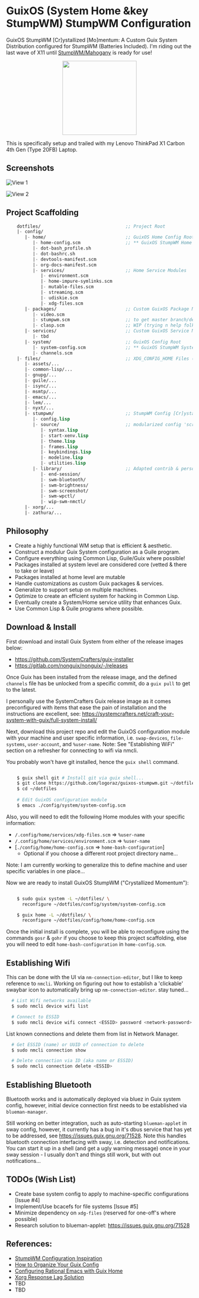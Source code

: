# GuixOS (System Home &key StumpWM) StumpWM Configuration

GuixOS StumpWM [Cr]ystallized [Mo]mentum: A Custom Guix System Distribution configured
for StumpWM (Batteries Included). I'm riding out the last wave of X11 until
[StumpWM/Mahogany](https://github.com/stumpwm/mahogany)
is ready for use!

<p align="center">
  <img src="files/assets/graphics/yin-yang-lisp-logo_512_svg.png" width="200" />
</p>

This is specifically setup and trailed with my Lenovo ThinkPad X1 Carbon 4th Gen (Type 20FB)
Laptop.


## Screenshots

![View 1](files/assets/screenshots/guixos-stumpwm_1.png)

![View 2](files/assets/screenshots/guixos-stumpwm_2.png)


## Project Scaffolding

```lisp
    dotfiles/                                ;; Project Root
    |- config/
       |- home/                              ;; GuixOS Home Config Root
          |- home-config.scm                 ;; ** GuixOS StumpWM Home Config **
          |- dot-bash_profile.sh
          |- dot-bashrc.sh
          |- devtools-manifest.scm
          |- org-docs-manifest.scm
          |- services/                       ;; Home Service Modules
             |- environment.scm
             |- home-impure-symlinks.scm
             |- mutable-files.scm
             |- streaming.scm
             |- udiskie.scm
             |- xdg-files.scm
       |- packages/                          ;; Custom GuixOS Package Modules
          |- video.scm
          |- stumpwm.scm                     ;; to get master branch/dev version
          |- clasp.scm                       ;; WIP (trying n help folks finish this)
       |- services/                          ;; Custom GuixOS Service Modules
          |- tbd
       |- system/                            ;; GuixOS Config Root
          |- system-config.scm               ;; ** GuixOS StumpWM System Config **
          |- channels.scm
    |- files/                                ;; XDG_CONFIG_HOME Files (=> xdg-files.scm)
       |- assets/...
       |- common-lisp/...
       |- gnupg/...
       |- guile/...
       |- isync/...
       |- msmtp/...
       |- emacs/...
       |- lem/...
       |- nyxt/...
       |- stumpwm/                           ;; StumpWM Config [Cr]ystallized [Mo]mentum
          |- config.lisp
          |- source/                         ;; modularized config 'scripts'
             |- syntax.lisp
             |- start-xenv.lisp
             |- theme.lisp
             |- frames.lisp
             |- keybindings.lisp
             |- modeline.lisp
             |- utilities.lisp
          |- library/                        ;; Adapted contrib & personal modules
             |- end-session/
             |- swm-bluetooth/
             |- swm-brightness/
             |- swm-screenshot/
             |- swm-wpctl/
             |- wip-swm-nmctl/
       |- xorg/...
       |- zathura/...
```


## Philosophy

 - Create a highly functional WM setup that is efficient & aesthetic.
 - Construct a modulur Guix System configuration as a Guile program.
 - Configure everything using Common Lisp, Guile/Guix where possible!    
 - Packages installed at system level are considered core (vetted & there to take or leave)
 - Packages installed at home level are mutable
 - Handle customizations as custom Guix packages & services.
 - Generalize to support setup on multiple machines.
 - Optimize to create an efficient system for hacking in Common Lisp.
 - Eventually create a System/Home service utility that enhances Guix.   
 - Use Common Lisp & Guile programs where possible.

## Download & Install

First download and install Guix System from either of the release images below:

 - https://github.com/SystemCrafters/guix-installer
 - https://gitlab.com/nonguix/nonguix/-/releases

Once Guix has been installed from the release image, and the defined `channels`
file has be unlocked from a specific commit, do a `guix pull` to get to the
latest.

I personally use the SystemCrafters Guix release image as it comes
preconfigured with items that ease the pain of installation and the
instructions are excellent, see:
https://systemcrafters.net/craft-your-system-with-guix/full-system-install/

Next, download this project repo and edit the GuixOS configuration module
with your machine and user specific information, i.e. `swap-devices`,
`file-systems`, `user-account`, and `%user-name`. Note: See
"Establishing WiFi" section on a refresher for connecting to wifi via nmcli.

You probably won't have git installed, hence the `guix shell` command.

```bash

    $ guix shell git # Install git via guix shell...
    $ git clone https://github.com/logoraz/guixos-stumpwm.git ~/dotfiles
    $ cd ~/dotfiles
    
    # Edit GuixOS configuration module
    $ emacs ./config/system/system-config.scm

```

Also, you will need to edit the following Home modules with your specific
information:

  - `/.config/home/services/xdg-files.scm` => `%user-name`
  - `/.config/home/services/environment.scm` => `%user-name`
  - [`./config/home/home-config.scm` => `home-bash-configuration`] 
    - Optional if you choose a different root project directory name...

Note: I am currently working to generalize this to define machine and user
specific variables in one place...

Now we are ready to install GuixOS StumpWM ("Crystallized Momentum"):

```bash

    $ sudo guix system -L ~/dotfiles/ \
      reconfigure ~/dotfiles/config/system/system-config.scm

    $ guix home -L ~/dotfiles/ \
      reconfigure ~/dotfiles/config/home/home-config.scm

```

Once the initial install is complete, you will be able to reconfigure using
the commands `gosr` & `gohr` if you choose to keep this project scaffolding, 
else you will need to edit `home-bash-configuration` in `home-config.scm`.


## Establishing Wifi

This can be done with the UI via `nm-connection-editor`, but I like to keep
reference to `nmcli`. Working on figuring out how to establish a 'clickable'
swaybar icon to automatically bring up `nm-connection-editor`. stay tuned...

```bash
  # List Wifi networks available
  $ sudo nmcli device wifi list

  # Connect to ESSID
  $ sudo nmcli device wifi connect <ESSID> password <network-password>
```

List known connections and delete them from list in Network Manager.

```bash
  # Get ESSID (name) or UUID of connection to delete
  $ sudo nmcli connection show

  # Delete connection via ID (aka name or ESSID)
  $ sudo nmcli connection delete <ESSID>
```


## Establishing Bluetooth

Bluetooth works and is automatically deployed via bluez in Guix system config,
however, initial device connection first needs to be established via
`blueman-manager`.

Still working on better integration, such as auto-starting `blueman-applet`
in sway config, however, it currently has a bug in it's dbus service that has
yet to be addressed, see https://issues.guix.gnu.org/71528. Note this handles
bluetooth connection interfacing with sway, i.e. detection and notifications.
You can start it up in a shell (and get a ugly warning message) once in
your sway session - I usually don't and things still work, but with out
notifications...

## TODOs (Wish List)

 - Create base system config to apply to machine-specific configurations [Issue #4] 
 - Implement/Use bcacefs for file systems [Issue #5]
 - Minimize dependency on `xdg-files` (reserved for one-off's where possible)
 - Research solution to blueman-applet: https://issues.guix.gnu.org/71528

   
## References:

  - [StumpWM Configuration Inspiration](https://config.phundrak.com/stumpwm)
  - [How to Organize Your Guix Config](https://systemcrafters.net/craft-your-system-with-guix/how-to-organize-your-config/)
  - [Configuring Rational Emacs with Guix Home](https://systemcrafters.net/live-streams/july-8-2022/)
  - [Xorg Response Lag Solution](https://gitlab.com/nonguix/nonguix/-/issues/212)
  - TBD
  - TBD
